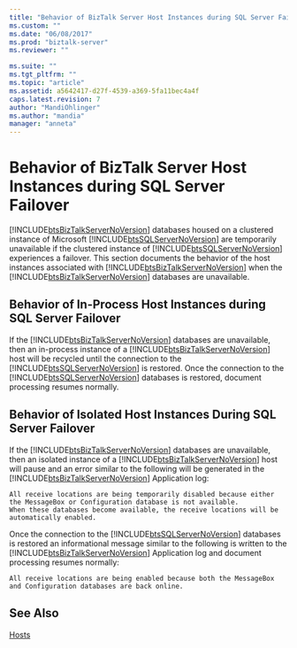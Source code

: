 ```yaml
---
title: "Behavior of BizTalk Server Host Instances during SQL Server Failover | Microsoft Docs"
ms.custom: ""
ms.date: "06/08/2017"
ms.prod: "biztalk-server"
ms.reviewer: ""

ms.suite: ""
ms.tgt_pltfrm: ""
ms.topic: "article"
ms.assetid: a5642417-d27f-4539-a369-5fa11bec4a4f
caps.latest.revision: 7
author: "MandiOhlinger"
ms.author: "mandia"
manager: "anneta"
---
```

# Behavior of BizTalk Server Host Instances during SQL Server Failover
[!INCLUDE[btsBizTalkServerNoVersion](../includes/btsbiztalkservernoversion-md.md)] databases housed on a clustered instance of Microsoft [!INCLUDE[btsSQLServerNoVersion](../includes/btssqlservernoversion-md.md)] are temporarily unavailable if the clustered instance of [!INCLUDE[btsSQLServerNoVersion](../includes/btssqlservernoversion-md.md)] experiences a failover. This section documents the behavior of the host instances associated with [!INCLUDE[btsBizTalkServerNoVersion](../includes/btsbiztalkservernoversion-md.md)] when the [!INCLUDE[btsBizTalkServerNoVersion](../includes/btsbiztalkservernoversion-md.md)] databases are unavailable.  
  
## Behavior of In-Process Host Instances during SQL Server Failover  
 If the [!INCLUDE[btsBizTalkServerNoVersion](../includes/btsbiztalkservernoversion-md.md)] databases are unavailable, then an in-process instance of a [!INCLUDE[btsBizTalkServerNoVersion](../includes/btsbiztalkservernoversion-md.md)] host will be recycled until the connection to the [!INCLUDE[btsSQLServerNoVersion](../includes/btssqlservernoversion-md.md)] is restored. Once the connection to the [!INCLUDE[btsSQLServerNoVersion](../includes/btssqlservernoversion-md.md)] databases is restored, document processing resumes normally.  
  
## Behavior of Isolated Host Instances During SQL Server Failover  
 If the [!INCLUDE[btsBizTalkServerNoVersion](../includes/btsbiztalkservernoversion-md.md)] databases are unavailable, then an isolated instance of a [!INCLUDE[btsBizTalkServerNoVersion](../includes/btsbiztalkservernoversion-md.md)] host will pause and an error similar to the following will be generated in the [!INCLUDE[btsBizTalkServerNoVersion](../includes/btsbiztalkservernoversion-md.md)] Application log:  
  
```  
All receive locations are being temporarily disabled because either   
the MessageBox or Configuration database is not available.   
When these databases become available, the receive locations will be automatically enabled.  
```  
  
 Once the connection to the [!INCLUDE[btsSQLServerNoVersion](../includes/btssqlservernoversion-md.md)] databases is restored an informational message similar to the following is written to the [!INCLUDE[btsBizTalkServerNoVersion](../includes/btsbiztalkservernoversion-md.md)] Application log and document processing resumes normally:  
  
```  
All receive locations are being enabled because both the MessageBox and Configuration databases are back online.  
```  
  
## See Also  
 [Hosts](../core/hosts.md)